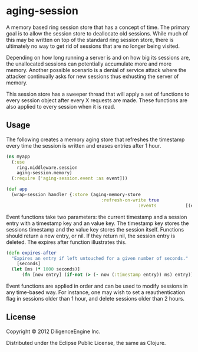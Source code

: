 # aging-session

A memory based ring session store that has a concept of time. The primary goal
is to allow the session store to deallocate old sessions. While much of this
may be written on top of the standard ring session store, there is ultimately
no way to get rid of sessions that are no longer being visited. 

Depending on how long running a server is and on how big its sessions are, 
the unallocated sessions can potentially accumulate more and more memory.
Another possible scenario is a denial of service attack where the attacker
continually asks for new sessions thus exhusting the server of memory.

This session store has a sweeper thread that will apply a set of functions
to every session object after every X requests are made. These functions
are also applied to every session when it is read.

## Usage

The following creates a memory aging store that refreshes the timestamp every
time the session is written and erases entries after 1 hour.

```clojure
(ns myapp
  (:use 
    ring.middleware.session
    aging-session.memory)
  (:require ['aging-session.event :as event]))

(def app
  (wrap-session handler {:store (aging-memory-store 
	                                :refresh-on-write true
								                  :events           [(event/expires-after 3600)])}))
```

Event functions take two parameters: the current timestamp and a session entry
with a timestamp key and an value key. The timestamp key stores the sessions
timestamp and the value key stores the session itself. Functions should return
a new entry, or nil. If they return nil, the session entry is deleted. The
expires after function illustrates this.

```clojure
(defn expires-after
  "Expires an entry if left untouched for a given number of seconds."
	[seconds]
  (let [ms (* 1000 seconds)]
	  (fn [now entry] (if-not (> (- now (:timestamp entry)) ms) entry))))
```

Event functions are applied in order and can be used to modify sessions in
any time-based way. For instance, one may wish to set a reauthentication flag
in sessions older than 1 hour, and delete sessions older than 2 hours. 


## License

Copyright © 2012 DiligenceEngine Inc.

Distributed under the Eclipse Public License, the same as Clojure.
